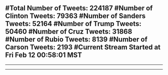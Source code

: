 #Total Number of Tweets: 224187 
#Number of Clinton Tweets: 79363
#Number of Sanders Tweets: 52164
#Number of Trump Tweets: 50460
#Number of Cruz Tweets: 31868
#Number of Rubio Tweets: 8139
#Number of Carson Tweets: 2193
#Current Stream Started at Fri Feb 12 00:58:01 MST
---
---
---
